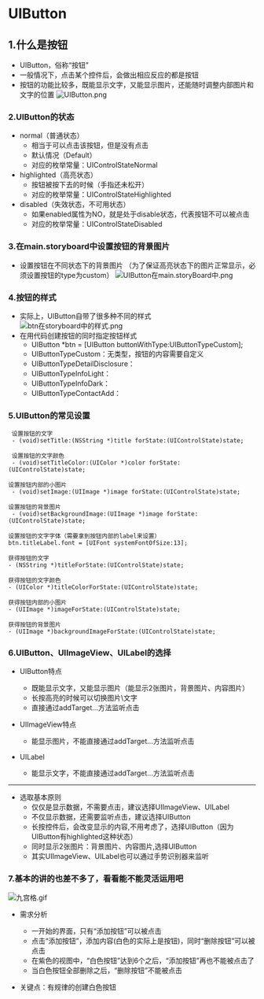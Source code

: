 # UIButton

## 1.什么是按钮
* UIButton，俗称“按钮”
* 一般情况下，点击某个控件后，会做出相应反应的都是按钮
* 按钮的功能比较多，既能显示文字，又能显示图片，还能随时调整内部图片和文字的位置
![UIButton.png](http://upload-images.jianshu.io/upload_images/328309-c5567ef9c2706edc.png?imageMogr2/auto-orient/strip%7CimageView2/2/w/1240)

### 2.UIButton的状态
* normal（普通状态）
    * 相当于可以点击该按钮，但是没有点击 
    * 默认情况（Default）
    * 对应的枚举常量：UIControlStateNormal
* highlighted（高亮状态）
    * 按钮被按下去的时候（手指还未松开）
    * 对应的枚举常量：UIControlStateHighlighted
* disabled（失效状态，不可用状态）
    * 如果enabled属性为NO，就是处于disable状态，代表按钮不可以被点击
    * 对应的枚举常量：UIControlStateDisabled
    

### 3.在main.storyboard中设置按钮的背景图片
* 设置按钮在不同状态下的背景图片
（为了保证高亮状态下的图片正常显示，必须设置按钮的type为custom）
![UIButton在main.storyBoard中.png](http://upload-images.jianshu.io/upload_images/328309-451691b6c8d71687.png?imageMogr2/auto-orient/strip%7CimageView2/2/w/1240)

### 4.按钮的样式
* 实际上，UIButton自带了很多种不同的样式
![btn在storyboard中的样式.png](http://upload-images.jianshu.io/upload_images/328309-30e8c650044baff9.png?imageMogr2/auto-orient/strip%7CimageView2/2/w/1240)
* 在用代码创建按钮的同时指定按钮样式
    * UIButton *btn = [UIButton buttonWithType:UIButtonTypeCustom]; 
    * UIButtonTypeCustom：无类型，按钮的内容需要自定义
    * UIButtonTypeDetailDisclosure： 
    * UIButtonTypeInfoLight： 
    * UIButtonTypeInfoDark： 
    * UIButtonTypeContactAdd： 

### 5.UIButton的常见设置
```objc
 设置按钮的文字
 - (void)setTitle:(NSString *)title forState:(UIControlState)state;
 
 设置按钮的文字颜色
 - (void)setTitleColor:(UIColor *)color forState:(UIControlState)state;

设置按钮内部的小图片
 - (void)setImage:(UIImage *)image forState:(UIControlState)state; 

设置按钮的背景图片
 - (void)setBackgroundImage:(UIImage *)image forState:(UIControlState)state;

设置按钮的文字字体（需要拿到按钮内部的label来设置）
btn.titleLabel.font = [UIFont systemFontOfSize:13];

获得按钮的文字
- (NSString *)titleForState:(UIControlState)state; 

获得按钮的文字颜色
- (UIColor *)titleColorForState:(UIControlState)state;

获得按钮内部的小图片
- (UIImage *)imageForState:(UIControlState)state;

获得按钮的背景图片
- (UIImage *)backgroundImageForState:(UIControlState)state;

```

### 6.UIButton、UIImageView、UILabel的选择

* UIButton特点
    * 既能显示文字，又能显示图片（能显示2张图片，背景图片、内容图片）
    * 长按高亮的时候可以切换图片\文字
    * 直接通过addTarget...方法监听点击


* UIImageView特点
    * 能显示图片，不能直接通过addTarget...方法监听点击


* UILabel
    * 能显示文字，不能直接通过addTarget...方法监听点击

***
* 选取基本原则
    * 仅仅是显示数据，不需要点击，建议选择UIImageView、UILabel
    * 不仅显示数据，还需要监听点击，建议选择UIButton
    * 长按控件后，会改变显示的内容,不用考虑了，选择UIButton（因为UIButton有highlighted这种状态）
    * 同时显示2张图片：背景图片、内容图片,选择UIButton
    * 其实UIImageView、UILabel也可以通过手势识别器来监听

### 7.基本的讲的也差不多了，看看能不能灵活运用吧
![九宫格.gif](http://upload-images.jianshu.io/upload_images/328309-9813aede5dff5c74.gif?imageMogr2/auto-orient/strip)


* 需求分析
    * 一开始的界面，只有“添加按钮”可以被点击
    * 点击“添加按钮”，添加内容(白色的实际上是按钮)，同时“删除按钮”可以被点击
    * 在紫色的视图中，“白色按钮”达到6个之后，“添加按钮”再也不能被点击了
    * 当白色按钮全部删除之后，“删除按钮”不能被点击

* 关键点：有规律的创建白色按钮

